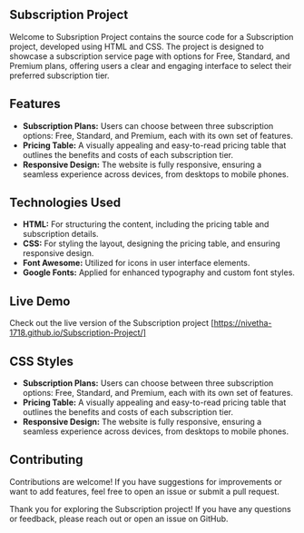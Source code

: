 
## Subscription Project

Welcome to Subsription Project contains the source code for a Subscription project, developed using HTML and CSS. The project is designed to showcase a subscription service page with options for Free, Standard, and Premium plans, offering users a clear and engaging interface to select their preferred subscription tier.

## Features

- **Subscription Plans:** Users can choose between three subscription options: Free, Standard, and Premium, each with its own set of features.
- **Pricing Table:** A visually appealing and easy-to-read pricing table that outlines the benefits and costs of each subscription tier.
- **Responsive Design:** The website is fully responsive, ensuring a seamless experience across devices, from desktops to mobile phones.

## Technologies Used

- **HTML:** For structuring the content, including the pricing table and subscription details.
- **CSS:** For styling the layout, designing the pricing table, and ensuring responsive design.
- **Font Awesome:** Utilized for icons in user interface elements.
- **Google Fonts:** Applied for enhanced typography and custom font styles.
  

## Live Demo

Check out the live version of the Subscription project [https://nivetha-1718.github.io/Subscription-Project/]

## CSS Styles
- **Subscription Plans:** Users can choose between three subscription options: Free, Standard, and Premium, each with its own set of features.
- **Pricing Table:** A visually appealing and easy-to-read pricing table that outlines the benefits and costs of each subscription tier.
- **Responsive Design:** The website is fully responsive, ensuring a seamless experience across devices, from desktops to mobile phones.


## Contributing

Contributions are welcome! If you have suggestions for improvements or want to add features, feel free to open an issue or submit a pull request.

Thank you for exploring the Subscription project! If you have any questions or feedback, please reach out or open an issue on GitHub.
